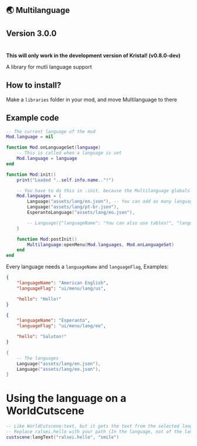 ## 🌏 Multilanguage
## Version 3.0.0
# 

**This will only work in the development version of Kristal! (v0.8.0-dev)**

A library for mutli language support

## How to install?

Make a `libraries` folder in your mod, and move Multilanguage to there

## Example code

```lua
-- The current language of the mod
Mod.language = nil

function Mod.onLanguageSet(language)
    -- This is called when a language is set
    Mod.language = language
end

function Mod:init()
    print("Loaded "..self.info.name.."!")

    -- You have to do this in :init, because the Multilanguage globals aren't there before :init, only in :init
    Mod.languages = {
        Language("assets/lang/en.json"), -- You can add as many languages as  you like
        Language("assets/lang/pt-br.json"),
        EsperantoLanguage("assets/lang/eo.json"),

        -- Language({"languageName": "You can also use tables!", "languageFlag": "kristal/starwalker"})
    }

    function Mod:postInit()
        Multilanguage:openMenu(Mod.languages, Mod.onLanguageSet)
    end
end
```

Every language needs a `languageName` and `languageFlag`, Examples:

```json
{
    "languageName": "American English",
    "languageFlag": "ui/menu/lang/us",

    "hello": "Hello!"
}
```

```json
{
    "languageName": "Esperanto",
    "languageFlag": "ui/menu/lang/eo",

    "hello": "Saluton!"
}
```

```lua
{
    -- The languages
    Language("assets/lang/en.json"),
    Language("assets/lang/eo.json"),
}
```

# Using the language on a WorldCutscene

```lua
-- Like WorldCutscene:text, but it gets the text from the selected language
-- Replace ralsei.hello with your path (In the language, not of the language)
custscene:langText("ralsei.hello", "smile")
```